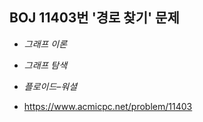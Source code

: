 ## BOJ 11403번 '경로 찾기' 문제 

* _그래프 이론_
* _그래프 탐색_
* _플로이드–워셜_

* https://www.acmicpc.net/problem/11403
